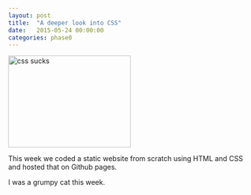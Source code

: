 ```yaml
---
layout: post
title:  "A deeper look into CSS"
date:   2015-05-24 00:00:00
categories: phase0
---
```

<img class="img center" src="http://mlkshk.com/r/PPML" alt="css sucks" style="width: 248px; height: 186px;"/>

This week we coded a static website from scratch using HTML and CSS and hosted that on Github pages.

I was a grumpy cat this week.


